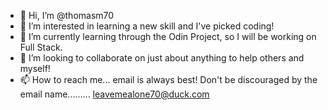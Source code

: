 - 👋 Hi, I’m @thomasm70
- 👀 I’m interested in learning a new skill and I've picked coding!
- 🌱 I’m currently learning through the Odin Project, so I will be working on Full Stack. 
- 💞️ I’m looking to collaborate on just about anything to help others and myself!
- 📫 How to reach me... email is always best! Don't be discouraged by the email name......... leavemealone70@duck.com

